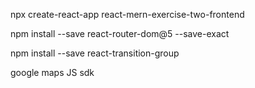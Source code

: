 npx create-react-app react-mern-exercise-two-frontend

npm install --save react-router-dom@5 --save-exact

npm install --save react-transition-group

google maps JS sdk